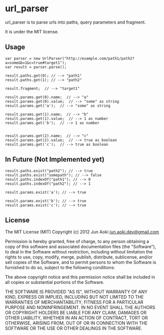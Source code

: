 url_parser
==========

url_parser is to parse urls into paths, query parameters and fragment.

It is under the MIT license.

Usage
-------

    var parser = new UrlParser("http://example.com/path1/path2?a=some&b=1&c=true#target1");
    var result = parser.parse(); 
    
    result.paths.get(0); // --> "path1"
    result.paths.get(1); // --> "path2"
    
    result.fragment;  // --> "target1"
    
    result.params.get(0).name;  // --> "a"
    result.params.get(0).value;  // --> "some" as string
    result.params.get('a');  // --> "some" as string
    
    result.params.get(1).name;  // --> "b"
    result.params.get(1).value;  // --> 1 as number
    result.params.get('b');  // --> 1 as number
    

    result.params.get(2).name;  // --> "c"
    result.params.get(2).value;  // --> true as boolean
    result.params.get('c');  // --> true as boolean

In Future (Not Implemented yet)
----------
    result.paths.exist("path2"); // --> true
    result.paths.exist("somepath"); // --> false
    result.paths.indexOf("path1"); // --> 0
    result.paths.indexOf("path2"); // --> 1
    
    result.params.exist('a'); // --> true

    result.params.exist('b'); // --> true
    result.params.exist('c'); // --> true

License
-------

The MIT License (MIT)
Copyright (c) 2012 Jun Aoki <jun.aoki.dev@gmail.com>

Permission is hereby granted, free of charge, to any person obtaining a copy of this software and associated documentation files (the "Software"), to deal in the Software without restriction, including without limitation the rights to use, copy, modify, merge, publish, distribute, sublicense, and/or sell copies of the Software, and to permit persons to whom the Software is furnished to do so, subject to the following conditions:

The above copyright notice and this permission notice shall be included in all copies or substantial portions of the Software.

THE SOFTWARE IS PROVIDED "AS IS", WITHOUT WARRANTY OF ANY KIND, EXPRESS OR IMPLIED, INCLUDING BUT NOT LIMITED TO THE WARRANTIES OF MERCHANTABILITY, FITNESS FOR A PARTICULAR PURPOSE AND NONINFRINGEMENT. IN NO EVENT SHALL THE AUTHORS OR COPYRIGHT HOLDERS BE LIABLE FOR ANY CLAIM, DAMAGES OR OTHER LIABILITY, WHETHER IN AN ACTION OF CONTRACT, TORT OR OTHERWISE, ARISING FROM, OUT OF OR IN CONNECTION WITH THE SOFTWARE OR THE USE OR OTHER DEALINGS IN THE SOFTWARE.

